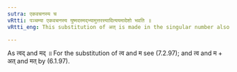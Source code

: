 ```yaml
---
sutra: एकवचनस्य च
vRtti: पञ्चम्या एकवचनस्य युष्मदस्मद्भ्यामुत्तरस्यादित्ययमादेशो भवति ॥
vRtti_eng: This substitution of अत् is made in the singular number also of the ablative, after _yushmad_ and _asmad_.

---
```

As त्वद् and मद् ॥ For the substitution of त्व and म see (7.2.97); and त्व and म + अत् and मत् by (6.1.97).